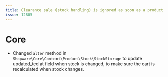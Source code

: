 ```yaml
---
title: Clearance sale (stock handling) is ignored as soon as a product is in the cart
issue: 12805
---
```

# Core
* Changed `alter` method in `Shopware\Core\Content\Product\Stock\StockStorage` to update updated_ted at field when stock is changed, to make sure the cart is recalculated when stock changes.
